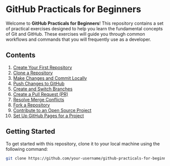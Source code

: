 # GitHub Practicals for Beginners

Welcome to **GitHub Practicals for Beginners**! This repository contains a set of practical exercises designed to help you learn the fundamental concepts of Git and GitHub. These exercises will guide you through common workflows and commands that you will frequently use as a developer.

## Contents

1. [Create Your First Repository](/practice/01-create-repository.md)
2. [Clone a Repository](02-clone-repository.md)
3. [Make Changes and Commit Locally](03-make-changes-and-commit.md)
4. [Push Changes to GitHub](04-push-changes-to-github.md)
5. [Create and Switch Branches](05-create-and-switch-branches.md)
6. [Create a Pull Request (PR)](06-create-pull-request.md)
7. [Resolve Merge Conflicts](07-resolve-merge-conflicts.md)
8. [Fork a Repository](08-fork-repository.md)
9. [Contribute to an Open Source Project](09-contribute-to-open-source.md)
10. [Set Up GitHub Pages for a Project](10-setup-github-pages.md)

## Getting Started

To get started with this repository, clone it to your local machine using the following command:

```bash
git clone https://github.com/your-username/github-practicals-for-beginners.git
